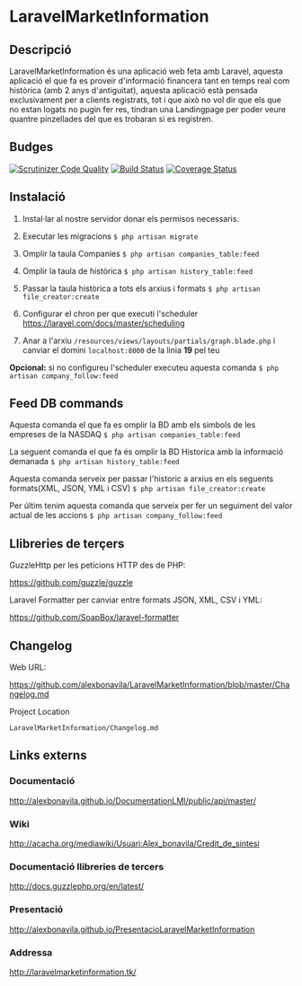 # LaravelMarketInformation
## Descripció
LaravelMarketInformation és una aplicació web feta amb Laravel, aquesta aplicació el que fa es proveir d'informació financera tant en temps real com històrica (amb 2 anys d'antiguitat), aquesta aplicació està pensada exclusivament per a clients registrats, tot i que això no vol dir que els que no estan logats no pugin fer res, tindran una Landingpage per poder veure quantre pinzellades del que es trobaran si es registren.
## Budges
[![Scrutinizer Code Quality](https://scrutinizer-ci.com/g/alexbonavila/LaravelMarketInformation/badges/quality-score.png?b=master)](https://scrutinizer-ci.com/g/alexbonavila/LaravelMarketInformation/?branch=master) [![Build Status](https://travis-ci.org/alexbonavila/LaravelMarketInformation.svg?branch=master)](https://travis-ci.org/alexbonavila/LaravelMarketInformation) [![Coverage Status](https://coveralls.io/repos/github/alexbonavila/LaravelMarketInformation/badge.svg?branch=master)](https://coveralls.io/github/alexbonavila/LaravelMarketInformation?branch=master)
## Instalació
1. Instal·lar al nostre servidor donar els permisos necessaris.

2. Executar les migracions
`$ php artisan migrate`

3. Omplir la taula Companies
`$ php artisan companies_table:feed`

4. Omplir la taula de històrica
`$ php artisan history_table:feed`

5. Passar la taula històrica a tots els arxius i formats
`$ php artisan file_creator:create`

6. Configurar el chron per que executi l'scheduler 
https://laravel.com/docs/master/scheduling

7. Anar a l'arxiu `/resources/views/layouts/partials/graph.blade.php` i canviar el domini `localhost:8000` de la linia **19** pel teu

**Opcional:** si no configureu l'scheduler executeu aquesta comanda
`$ php artisan company_follow:feed`

## Feed DB commands
Aquesta comanda el que fa es omplir la BD amb els simbols de les empreses de la NASDAQ
`$ php artisan companies_table:feed`

La seguent comanda el que fa és omplir la BD Historica amb la informació demanada
`$ php artisan history_table:feed`

Aquesta comanda serveix per passar l'historic a arxius en els seguents formats(XML, JSON, YML i CSV)
`$ php artisan file_creator:create`

Per últim tenim aquesta comanda que serveix per fer un seguiment del valor actual de les accions
`$ php artisan company_follow:feed`

## Llibreries de terçers
GuzzleHttp per les peticions HTTP des de PHP:

https://github.com/guzzle/guzzle

Laravel Formatter per canviar entre formats JSON, XML, CSV i YML:

https://github.com/SoapBox/laravel-formatter
## Changelog
Web URL:

https://github.com/alexbonavila/LaravelMarketInformation/blob/master/Changelog.md

Project Location

`LaravelMarketInformation/Changelog.md`
## Links externs
### Documentació
http://alexbonavila.github.io/DocumentationLMI/public/api/master/
### Wiki
http://acacha.org/mediawiki/Usuari:Alex_bonavila/Credit_de_sintesi
### Documentació llibreries de tercers
http://docs.guzzlephp.org/en/latest/
### Presentació
http://alexbonavila.github.io/PresentacioLaravelMarketInformation
### Addressa
http://laravelmarketinformation.tk/
